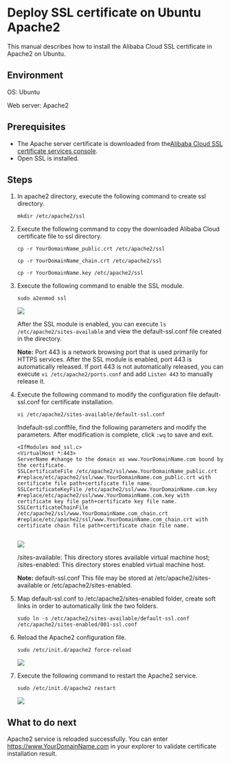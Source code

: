 # Deploy SSL certificate on Ubuntu Apache2

This manual describes how to install the Alibaba Cloud SSL certificate in Apache2 on Ubuntu.

## Environment

OS: Ubuntu

Web server: Apache2

## Prerequisites

-   The Apache server certificate is downloaded from the[Alibaba Cloud SSL certificate services console](https://yundunnext.console.aliyun.com/?spm=5176.2020520155.aliyun_sidebar.30.25af2a528ujbXD&p=cas#/overview/cn-hangzhou).
-   Open SSL is installed.

## Steps

1.  In apache2 directory, execute the following command to create ssl directory.

    `mkdir /etc/apache2/ssl`

2.  Execute the following command to copy the downloaded Alibaba Cloud certificate file to ssl directory.

    `cp -r YourDomainName_public.crt /etc/apache2/ssl`

    `cp -r YourDomainName_chain.crt /etc/apache2/ssl`

    `cp -r YourDomainName.key /etc/apache2/ssl`

3.  Execute the following command to enable the SSL module.

    `sudo a2enmod ssl`

    ![](https://static-aliyun-doc.oss-accelerate.aliyuncs.com/assets/img/93419/156447311336989_en-US.png)

    After the SSL module is enabled, you can execute `ls /etc/apache2/sites-available` and view the default-ssl.conf file created in the directory.

    **Note:** Port 443 is a network browsing port that is used primarily for HTTPS services. After the SSL module is enabled, port 443 is automatically released. If port 443 is not automatically released, you can execute `vi /etc/apache2/ports.conf` and add `Listen 443` to manually release it.

4.  Execute the following command to modify the configuration file default-ssl.conf for certificate installation.

    `vi /etc/apache2/sites-available/default-ssl.conf`

    Indefault-ssl.conffile, find the following parameters and modify the parameters. After modification is complete, click `:wq` to save and exit.

    ```
    <IfModules mod_ssl.c>
    <VirtualHost *:443>  
    ServerName #change to the domain as www.YourDomainName.com bound by the certificate.
    SSLCertificateFile /etc/apache2/ssl/www.YourDomainName_public.crt #replace/etc/apache2/ssl/www.YourDomainName.com_public.crt with certificate file path+certificate file name.
    SSLCertificateKeyFile /etc/apache2/ssl/www.YourDomainName.com.key  #replace/etc/apache2/ssl/www.YourDomainName.com.key with certificate key file path+certificate key file name.
    SSLCertificateChainFile /etc/apache2/ssl/www.YourDomainName.com_chain.crt  #replace/etc/apache2/ssl/www.YourDomainName.com_chain.crt with certificate chain file path+certificate chain file name.
    						
    ```

    ![](https://static-aliyun-doc.oss-accelerate.aliyuncs.com/assets/img/93419/156447311436991_en-US.png)

    /sites-available: This directory stores available virtual machine host; /sites-enabled: This directory stores enabled virtual machine host.

    **Note:** default-ssl.conf This file may be stored at /etc/apache2/sites-available or /etc/apache2/sites-enabled.

5.  Map default-ssl.conf to /etc/apache2/sites-enabled folder, create soft links in order to automatically link the two folders.

    ```
    sudo ln -s /etc/apache2/sites-available/default-ssl.conf /etc/apache2/sites-enabled/001-ssl.conf
    ```

6.  Reload the Apache2 configuration file.

    `sudo /etc/init.d/apache2 force-reload`

    ![](https://static-aliyun-doc.oss-accelerate.aliyuncs.com/assets/img/93419/156447311436992_en-US.png)

7.  Execute the following command to restart the Apache2 service.

    ```
    sudo /etc/init.d/apache2 restart
    ```

    ![](https://static-aliyun-doc.oss-accelerate.aliyuncs.com/assets/img/93419/156447311436993_en-US.png)


## What to do next

Apache2 service is reloaded successfully. You can enter https://www.YourDomainName.com in your explorer to validate certificate installation result.

